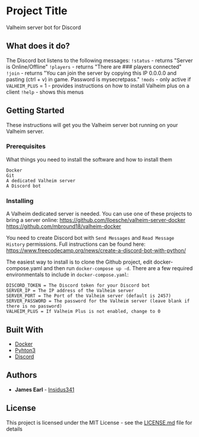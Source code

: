 # Project Title

Valheim server bot for Discord

## What does it do?

The Discord bot listens to the following messages:
`!status` - returns "Server is Online/Offline"
`!players` - returns "There are ### players connected"
`!join` - returns "You can join the server by copying this IP 0.0.0.0 and pasting (ctrl + v) in game. Password is mysecretpass."
`!mods` - only active if `VALHEIM_PLUS` = 1 - provides instructions on how to install Valheim plus on a client
`!help` - shows this menus

## Getting Started

These instructions will get you the Valheim server bot running on your Valheim server.

### Prerequisites

What things you need to install the software and how to install them

```
Docker
Git
A dedicated Valheim server
A Discord bot
```

### Installing

A Valheim dedicated server is needed. You can use one of these projects to bring a server online:
https://github.com/lloesche/valheim-server-docker
https://github.com/mbround18/valheim-docker

You need to create Discord bot with `Send Messages` and `Read Message History` permissions. Full instructions can be found here: https://www.freecodecamp.org/news/create-a-discord-bot-with-python/

The easiest way to install is to clone the Github project, edit docker-compose.yaml and then run `docker-compose up -d`. There are a few required environmentals to include in `docker-compose.yaml`:
```
DISCORD_TOKEN = The Discord token for your Discord bot
SERVER_IP = The IP address of the Valheim server
SERVER_PORT = The Port of the Valheim server (default is 2457)
SERVER_PASSWORD = The password for the Valheim server (leave blank if there is no password)
VALHEIM_PLUS = If Valheim Plus is not enabled, change to 0
```

## Built With

* [Docker](https://www.docker.com/)
* [Pyhton3](https://www.python.org/download/releases/3.0/)
* [Discord](https://discord.com/)

## Authors

* **James Earl** - [Insidus341](https://github.com/Insidus341)

## License

This project is licensed under the MIT License - see the [LICENSE.md](LICENSE.md) file for details
